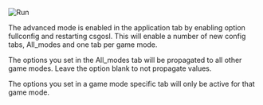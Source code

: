 ![Run](https://raw.githubusercontent.com/wiki/lenosisnickerboa/csgosl/pics/config-page-advanced-mode.jpg)

The advanced mode is enabled in the application tab by enabling option fullconfig and restarting csgosl. This will enable a number of new config tabs, All_modes and one tab per game mode.

The options you set in the All_modes tab will be propagated to all other game modes. Leave the option blank to not propagate values.

The options you set in a game mode specific tab will only be active for that game mode.
